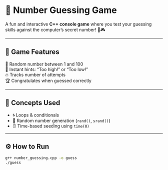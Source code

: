 # 🎯 Number Guessing Game

A fun and interactive **C++ console game** where you test your guessing skills against the computer’s secret number! 🤔🎮

---

## 🧩 Game Features
🎲 Random number between 1 and 100  
💬 Instant hints: “Too high!” or “Too low!”  
🔥 Tracks number of attempts  
🏆 Congratulates when guessed correctly  

---

## 🧠 Concepts Used
- 🌀 Loops & conditionals  
- 🎰 Random number generation (`rand()`, `srand()`)  
- ⏰ Time-based seeding using `time(0)`  

---

## ⚙️ How to Run
```bash
g++ number_guessing.cpp -o guess
./guess
